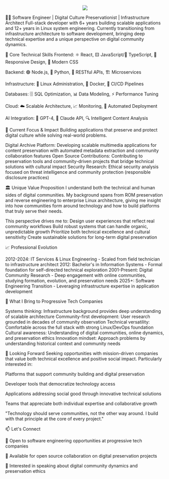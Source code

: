 <div align="center">
  <img src="https://readme-typing-svg.herokuapp.com/?lines=~$%20whoami;jjf3%20-%20Software%20Engineer;~$%20cat%20skills.txt;Full-Stack%20Developer%20%7C%20Digital%20Archivist;~$%20ls%20expertise/;JavaScript%20Python%20React%20Node.js;Docker%20Linux%20System%20Architecture;~$%20git%20log%20--oneline;6+%20years%20scalable%20applications;Linux%20infrastructure%20engineering;Open%20source%20contributions;Digital%20preservation%20projects;~$%20_&font=mono&color=00ff88&background=1e1e1e&center=true&width=600&height=300&duration=3000&pause=1000">
</div>
 
👨‍💻 Software Engineer | Digital Culture Preservationist | Infrastructure Architect
Full-stack developer with 6+ years building scalable applications and 12+ years in Linux system engineering. Currently transitioning from infrastructure architecture to software development, bringing deep technical expertise and a unique perspective on digital community dynamics.

🚀 Core Technical Skills
Frontend: ⚛️ React, 🟨 JavaScript/🔷 TypeScript, 📱 Responsive Design, 🎨 Modern CSS

Backend: 🟢 Node.js, 🐍 Python, 🔗 RESTful APIs, 🏗️ Microservices

Infrastructure: 🐧 Linux Administration, 🐳 Docker, 🔄 CI/CD Pipelines

Databases: 🗄️ SQL Optimization, 📊 Data Modeling, ⚡ Performance Tuning

Cloud: ☁️ Scalable Architecture, 📈 Monitoring, 🚀 Automated Deployment

AI Integration: 🤖 GPT-4, 🧠 Claude API, 🔍 Intelligent Content Analysis


🎯 Current Focus & Impact
Building applications that preserve and protect digital culture while solving real-world problems.

Digital Archive Platform: Developing scalable multimedia applications for content preservation with automated metadata extraction and community collaboration features
Open Source Contributions: Contributing to preservation tools and community-driven projects that bridge technical solutions with cultural impact
Security Research: Ethical security analysis focused on threat intelligence and community protection (responsible disclosure practices)

🏛️ Unique Value Proposition
I understand both the technical and human sides of digital communities. My background spans from ROM preservation and reverse engineering to enterprise Linux architecture, giving me insight into how communities form around technology and how to build platforms that truly serve their needs.

This perspective drives me to:
Design user experiences that reflect real community workflows
Build robust systems that can handle organic, unpredictable growth
Prioritize both technical excellence and cultural sensitivity
Create sustainable solutions for long-term digital preservation

📈 Professional Evolution

2012-2024: IT Services & Linux Engineering - Scaled from field technician to infrastructure architect
2012: Bachelor's in Information Systems - Formal foundation for self-directed technical exploration
2001-Present: Digital Community Research - Deep engagement with online communities, studying formation, evolution, and preservation needs
2025+: Software Engineering Transition - Leveraging infrastructure expertise in application development

🌟 What I Bring to Progressive Tech Companies

Systems thinking: Infrastructure background provides deep understanding of scalable architecture
Community-first development: User research grounded in decades of community observation
Technical versatility: Comfortable across the full stack with strong Linux/DevOps foundation
Cultural awareness: Understanding of digital communities, online dynamics, and preservation ethics
Innovation mindset: Approach problems by understanding historical context and community needs

🔮 Looking Forward
Seeking opportunities with mission-driven companies that value both technical excellence and positive social impact. Particularly interested in:

Platforms that support community building and digital preservation

Developer tools that democratize technology access

Applications addressing social good through innovative technical solutions

Teams that appreciate both individual expertise and collaborative growth


"Technology should serve communities, not the other way around. I build with that principle at the core of every project."

📫 Let's Connect

💼 Open to software engineering opportunities at progressive tech companies

🤝 Available for open source collaboration on digital preservation projects

🎤 Interested in speaking about digital community dynamics and preservation ethics
